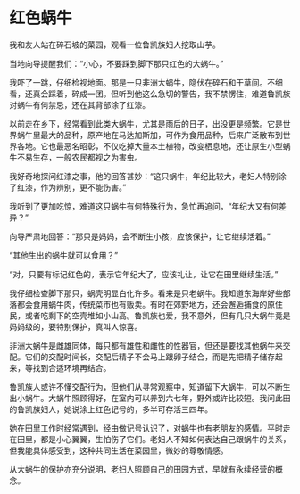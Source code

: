 # 红色蜗牛

我和友人站在碎石坡的菜园，观看一位鲁凯族妇人挖取山芋。 

当地向导提醒我们：“小心，不要踩到脚下那只红色的大蜗牛。” 

我吓了一跳，仔细检视地面。那是一只非洲大蜗牛，隐伏在碎石和干草间。不细看，还真会踩着，碎成一团。但听到他这么急切的警告，我不禁愣住，难道鲁凯族对蜗牛有何禁忌，还在其背部涂了红漆。 

以前走在乡下，经常看到此类大蜗牛，尤其是雨后的日子，出没更是频繁。它是世界蜗牛里最大的品种，原产地在马达加斯加，可作为食用品种，后来广泛散布到世界各地。它也最恶名昭彰，不仅吃掉大量本土植物，改变栖息地，还让原生小型蜗牛不易生存，一般农民都视之为害虫。 

我好奇地探问红漆之事，他的回答甚妙：“这只蜗牛，年纪比较大，老妇人特别涂了红漆，作为辨别，更不能伤害。” 

我听到了更加吃惊，难道这只蜗牛有何特殊行为，急忙再追问，“年纪大又有何差异？” 

向导严肃地回答：“那只是妈妈，会不断生小孩，应该保护，让它继续活着。” 

“其他生出的蜗牛就可以食用？” 

“对，只要有标记红色的，表示它年纪大了，应该礼让，让它在田里继续生活。” 

我仔细检查脚下那只，蜗壳明显白化许多。看来是只老蜗牛。我知道东海岸好些部落都会食用蜗牛肉，传统菜市也有贩卖。有时在郊野地方，还会邂逅捕食的原住民，或者吃剩下的空壳堆如小山高。鲁凯族也爱，我不意外，但有几只大蜗牛竟是妈妈级的，要特别保护，真叫人惊喜。 

非洲大蜗牛是雌雄同体，每只都有雄性和雌性的性器官，但还是要找其他蜗牛来交配。它们的交配时间长，交配后精子不会马上跟卵子结合，而是先把精子储存起来，等找到合适环境再结合。 

鲁凯族人或许不懂交配行为，但他们从寻常观察中，知道留下大蜗牛，可以不断生出小蜗牛。大蜗牛照顾得好，在室内可以养到六七年，野外或许比较短。我问此田的鲁凯族妇人，她说涂上红色记号的，多半可存活三四年。 

她在田里工作时经常遇到，经由做记号认识了，对蜗牛也有老朋友的感情。平时走在田里，都是小心翼翼，生怕伤了它们。老妇人不知如何表达自己跟蜗牛的关系，但我能具体感受到，这种共同生活在菜园里，微妙的尊敬情感。 

从大蜗牛的保护亦充分说明，老妇人照顾自己的田园方式，早就有永续经营的概念。